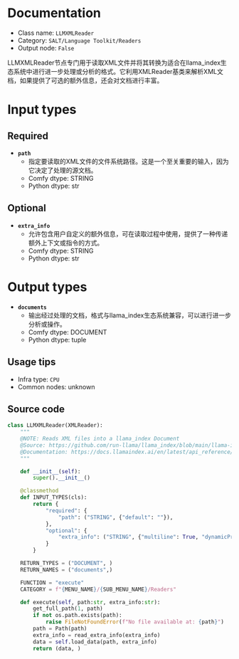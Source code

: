 
# Documentation
- Class name: `LLMXMLReader`
- Category: `SALT/Language Toolkit/Readers`
- Output node: `False`

LLMXMLReader节点专门用于读取XML文件并将其转换为适合在llama_index生态系统中进行进一步处理或分析的格式。它利用XMLReader基类来解析XML文档，如果提供了可选的额外信息，还会对文档进行丰富。

# Input types
## Required
- **`path`**
    - 指定要读取的XML文件的文件系统路径。这是一个至关重要的输入，因为它决定了处理的源文档。
    - Comfy dtype: STRING
    - Python dtype: str

## Optional
- **`extra_info`**
    - 允许包含用户自定义的额外信息，可在读取过程中使用，提供了一种传递额外上下文或指令的方式。
    - Comfy dtype: STRING
    - Python dtype: str

# Output types
- **`documents`**
    - 输出经过处理的文档，格式与llama_index生态系统兼容，可以进行进一步分析或操作。
    - Comfy dtype: DOCUMENT
    - Python dtype: tuple


## Usage tips
- Infra type: `CPU`
- Common nodes: unknown


## Source code
```python
class LLMXMLReader(XMLReader):
    """
    @NOTE: Reads XML files into a llama_index Document
    @Source: https://github.com/run-llama/llama_index/blob/main/llama-index-integrations/readers/llama-index-readers-file/llama_index/readers/file/xml/base.py
    @Documentation: https://docs.llamaindex.ai/en/latest/api_reference/readers/file/#llama_index.readers.file.XMLReader
    """

    def __init__(self):
        super().__init__()

    @classmethod
    def INPUT_TYPES(cls):
        return {
            "required": {
                "path": ("STRING", {"default": ""}),
            },
            "optional": {
                "extra_info": ("STRING", {"multiline": True, "dynamicPrompts": False, "default": "{}"}),
            }
        }

    RETURN_TYPES = ("DOCUMENT", )
    RETURN_NAMES = ("documents",)

    FUNCTION = "execute"
    CATEGORY = f"{MENU_NAME}/{SUB_MENU_NAME}/Readers"

    def execute(self, path:str, extra_info:str):
        get_full_path(1, path)
        if not os.path.exists(path):
            raise FileNotFoundError(f"No file available at: {path}")
        path = Path(path)
        extra_info = read_extra_info(extra_info)
        data = self.load_data(path, extra_info)
        return (data, )

```
